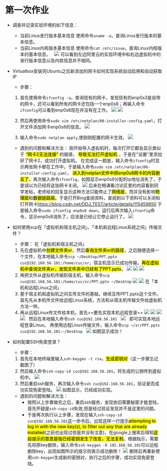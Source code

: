 # 第一次作业
* 调查并记录实验环境的如下信息：
  * 当前Linux发行版本基本信息
    使用命令`uname -a`，查询Linux发行版本的基本信息。
  &nbsp;
  * 当前Linux内核版本基本信息
    使用命令`cat /etc/issue`，查询Linux内核版本的基本信息。
  &nbsp;
    ![](1.png)
    可以看到左边阿里云的实验环境中和右边虚拟机中的发行版本信息以及内核信息并不相同。
  &nbsp;
* Virtualbox安装完Ubuntu之后新添加的网卡如何实现系统自动启用和自动获取IP
    *  步骤：
    1. 首先使用命令`ifconfig -a`，查询现有的网卡，发现现有的enp0s3是自带的网卡，还可以看到所有的网卡还包括一个enp0s8；再输入命令`ifconfig`可以看到enp0s8现在并没有在工作。
        ![](2.0.png)
        ![](2.4.png)
    2. 然后再使用命令`sudo vim /etc/netplan/00-installer-config.yaml`，打开文件添加网卡enp0s8的信息。
        ![](2.1.png)

    3. 输入命令`sudo netplan apply`,使刚刚配置的网卡生效。
        ![](2.2.png)
 &nbsp;
    * 遇到的问题和解决方法：
    刚开始导入虚拟机时，每次打开它都会显示类似于 <mark>“网卡2无法连接”</mark> 的报错， <mark>导致无法打开虚拟机</mark> ，于是在"设置"里添加好了网卡2，成功打开虚拟机。
    在完成这一题是，输入命令`ifconfig`时显示两张网卡都在工作中，于是输入命令`sudo vim /etc/netplan/00-installer-config.yaml`， <mark>进入到netplan文件中把enp0s8网卡的内容删去了</mark>，再次输入命令`ifconfig`，如图显示enp0s8分配的ip地址消失了，于是误以为已经将这张网卡关闭。
    ![](2.0.png)
    后来在畅课看讨论区里的内容看到同学发帖，老师给的回复显示这种方法只能停止了<mark>网络层</mark>，而并没有影响<mark>物理层</mark>和<mark>数据链路层</mark>。于是打开Bing查阅资料，查阅到以下资料可以关闭和打开网卡<https://blog.csdn.net/DDJ_TEST/article/details/115459850>
    于是输入命令`sudo ifconfig enp0s8 down`，运行后再次输入`ifconfig`命令，显示enp0s8消失了，应该是已经让它停止运行了。
    ![](2.3.png)
  &nbsp;
* 如何使用scp在「虚拟机和宿主机之间」、「本机和远程Linux系统之间」传输文件？
    * 步骤：
   在「虚拟机和宿主机之间」
   1. 先在虚拟机中<mark>创建文件夹xr</mark>，然后<mark>查询文件夹xr的路径</mark>，之后随便选择一个文件，在本地输入命令`scp ~/Desktop/PPT.pptx cuc@192.168.56.101:/home/cuc/xr`，宿主机显示已成功传输，<mark>再在虚拟机中查询文件夹xr，发现文件夹中已经有了PPT.pptx</mark>。
    ![](3.1.0.png)
    ![](3.1.1.png)
    ![](3.1.2.png)
&nbsp;
   2. 再把文件从虚拟机传输到宿主机，输入命令`scp cuc@192.168.56.101:/home/cuc/xr/PPT.pptx ~/Desktop`
   ![](3.2.1.png)
   ![](3.2.0.png)
   在「本机和远程Linux之间」
   1. 基于宿主机和虚拟机之间互传文件的基础，继续互传PPT.pptx这个文件。首先先从本机传文件给远程Linux系统，方法和从宿主机传输文件给虚拟机方法一样。
   2. 再从远程Linux传文件给本机，首先==要先实现本机远程登录==
   ![](3.2.2.png)
   ![](3.2.3.png)
   ![](3.2.4.png)
   ![](3.2.5.png)
   &nbsp;
   然后在本地输入命令`ssh cuc@192.168.56.101`
   &nbsp;
   ![](3.2.7.png)
   &nbsp;
   即可实现本地远程登录Linux。
   再使用远程Linux传输文件，输入命令`scp ~/xr/PPT.pptx cuc@192.168.56.101:~/Desktop`
   &nbsp;
   ![](3.2.6.png)
   如图显示成功！
  &nbsp;

* 如何配置SSH免密登录？
    * 步骤：
    1. 首先在本地终端里输入`ssh-keygen -t rsa`，<mark>生成密钥对</mark>（这一步骤忘记截图了）
    2. 然后输入命令`ssh-copy-id cuc@192.168.56.101`，将生成的公钥传到虚拟机中。
    ![](4.0.png)
    1. 然后重启ssh服务，再次输入命令`ssh cuc@192.168.56.101`，验证是否成功实现免密登陆。
    ![](4.1.png)
    如图显示，已经成功实现。
    * 遇到的问题和解决方法：
      * 按照以上步骤做完之后，重启ssh服务，发现依旧需要秘密才能登陆，首先怀疑是`ssh-copy-id`失效,但是经过验证发现并不是这里的问题。
      * 于是再次执行以上步骤，发现在输入`ssh-copy-id cuc@192.168.56.101`这一命令后，出现这样一行提示<mark>attempting to log in with the new key(s), to filter out any that are already installed</mark>(之前也出现过但是并没有注意)，在google上搜索后得知<mark>这段提示的意思是指已经密钥发生了改变，无法复制</mark>。根据指示，需要先将原key删除，输入命令`ssh-keygen -R 192.168.56.101`可以远程删除key，出现如图所示的提示则表示成功删除！
      ![](4.2.png)
      删除后再重新使用`ssh-keygen`生成新的密钥对，执行之后的步骤，成功实现免密登陆。

    
